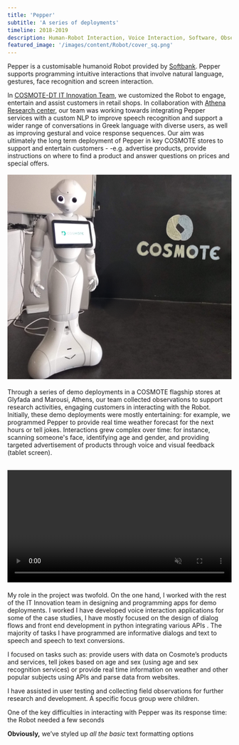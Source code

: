 ```yaml
---
title: 'Pepper'
subtitle: 'A series of deployments'
timeline: 2018-2019
description: Human-Robot Interaction, Voice Interaction, Software, Observation, Deployment, COSMOTE-DT.
featured_image: '/images/content/Robot/cover_sq.png'
---
```

Pepper is a customisable humanoid Robot provided by [Softbank](https://us.softbankrobotics.com/pepper). Pepper supports programming intuitive interactions that involve natural language, gestures, face recognition and screen interaction. 

In [COSMOTE-DT IT Innovation Team](https://www.cosmote.gr/static/otegroup/en/page/it_innovation_center_new), we customized the Robot to engage, entertain and assist customers in retail shops. In collaboration with [Athena Research center](https://www.athenarc.gr/en/research), our team was working towards integrating Pepper services with a custom NLP to improve speech recognition and support a wider range of conversations in Greek language with diverse users, as well as improving gestural and voice response sequences. Our aim was ultimately the long term deployment of Pepper in key COSMOTE stores to support and entertain customers - -e.g. advertise products, provide instructions on where to find a product and answer questions on prices and special offers. 
<br><br>
![](/images/content/Robot/cover_sq.png)
<br><br>
Through a series of demo deployments in a COSMOTE flagship stores at Glyfada and Marousi, Athens, our team collected observations to support research activities, engaging customers in interacting with the Robot. Initially, these demo deployments were mostly entertaining: for example, we programmed Pepper to provide real time weather forecast for the next hours or tell jokes. Interactions grew complex over time: for instance, scanning someone's face, identifying age and gender, and providing targeted advertisement of products through voice and visual feedback (tablet screen).
<br><br>
<!-- <video width="640" height="360" controls> -->
<video width="100%" controls muted>
  <source src="/images/content/Robot/dinno4.mp4" type="video/mp4">
</video> 
<br><br>
My role in the project was twofold. On the one hand, I worked with the rest of the IT Innovation team in designing and programming apps for demo deployments. I worked I have developed voice interaction applications for some of the case studies, 
I have mostly focused on the design of dialog flows and front end development in python integrating various APIs . The majority of tasks I have programmed are informative dialogs and text to speech and speech to text conversions. 

I focused on tasks such as: provide users with data on Cosmote’s products and services, tell jokes based on age and sex (using age and sex recognition services) or provide real time information on weather and other popular subjects using APIs and parse data from websites.

I have assisted in user testing and collecting field observations for further research and development. A specific focus group were children. 

One of the key difficulties in interacting with Pepper was its response time: the Robot needed a few seconds 


**Obviously,** we’ve styled up *all the basic* text formatting options 